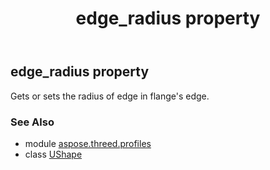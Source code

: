 ﻿---
title: edge_radius property
second_title: Aspose.3D for Python via .NET API References
description: 
type: docs
weight: 110
url: /python-net/aspose.threed.profiles/ushape/edge_radius/
is_root: false
---

## edge_radius property


Gets or sets the radius of edge in flange's edge.

### See Also
* module [aspose.threed.profiles](../../)
* class [UShape](/3d/python-net/aspose.threed.profiles/ushape)
